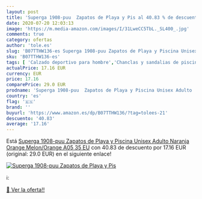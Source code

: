 ```yaml
---
layout: post
title: 'Superga 1908-puu  Zapatos de Playa y Pis al 40.83 % de descuento'
date: 2020-07-20 12:03:13
image: 'https://m.media-amazon.com/images/I/31LweCC5TbL._SL400_.jpg'
comments: true
category: ofertas
author: 'tole.es'
slug: 'B07TTHW136-es Superga 1908-puu Zapatos de Playa y Piscina Unisex Adulto...'
sku: 'B07TTHW136-es'
tags: [ 'Calzado deportivo para hombre','Chanclas y sandalias de piscina para hombre','Sandalias de vestir para hombre','Zapatillas y calzado deportivo para hombre','Zapatos','Zapatos para hombre','Zapatos y complementos','zapatos', ]
actualPrice: 17.16 EUR
currency: EUR
price: 17.16
comparePrice: 29.0 EUR
prodname: 'Superga 1908-puu  Zapatos de Playa y Piscina Unisex Adulto  Naranja  Orange Melon/Orange A05   35 EU'
country: 'es'
flag: '🇪🇸'
brand: ''
buyurl: 'https://www.amazon.es/dp/B07TTHW136/?tag=tolees-21'
descuento: '40.83'
average: '17.16'
---
```


Está [Superga 1908-puu  Zapatos de Playa y Piscina Unisex Adulto  Naranja  Orange Melon/Orange A05   35 EU](https://www.amazon.es/dp/B07TTHW136/?tag=tolees-21) con 40.83 de descuento por 17.16 EUR (original: 29.0 EUR) en el siguiente enlace!

[![Superga 1908-puu  Zapatos de Playa y Pis](https://m.media-amazon.com/images/I/31LweCC5TbL._SL400_.jpg)](https://www.amazon.es/dp/B07TTHW136/?tag=tolees-21)

ℹ️:


[🛒 Ver la oferta!!](https://www.amazon.es/dp/B07TTHW136/?tag=tolees-21)
